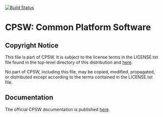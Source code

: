 [![Build Status](https://travis-ci.com/slaclab/cpsw.svg?branch=master)](https://travis-ci.com/slaclab/cpsw)

# CPSW: Common Platform Software

## Copyright Notice
This file is part of CPSW. It is subject to the license terms in the LICENSE.txt
file found in the top-level directory of this distribution and
[here](https://confluence.slac.stanford.edu/display/ppareg/LICENSE.html).

No part of CPSW, including this file, may be copied, modified, propagated, or
distributed except according to the terms contained in the LICENSE.txt file.

## Documentation

The official CPSW documentation is published [here](https://slaclab.github.io/cpsw).
